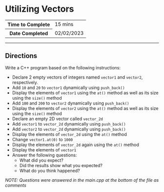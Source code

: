 # Utilizing Vectors

<table>
<tr>
<th>Time to Complete</th>
<td>15 mins</td>
</tr>
<tr>
<th>Date Completed</th>
<td>02/02/2023</td>
</tr>
</table>

<hr />

## Directions

Write a C++ program based on the following instructions:

- Declare 2 empty vectors of integers named `vector1` and `vector2`, respectively.
- Add `10` and `20` to `vector1` dynamically using `push_back()`
- Display the elements of `vector1` using the `at()` method as well as its size using the `size()` method
- Add `100` and `200` to `vector2` dynamically using `push_back()`
- Display the elements of `vector2` using the `at()` method as well as its size using the `size()` method
- Declare an empty 2D vector called `vector_2d`
- Add `vector1` to `vector_2d` dynamically using `push_back()`
- Add `vector2` to `vector_2d` dynamically using `push_back()`
- Display the elements of `vector_2d` using the `at()` method
- Change `vector1.at(0)` to `1000`
- Display the elements of `vector_2d` again using the `at()` method
- Display the elements of `vector1`
- Answer the following questions:
    - What did you expect?
    - Did the results show what you expected?
    - What do you think happened?

_NOTE: Questions were answered in the main.cpp at the bottom of the file as comments_
